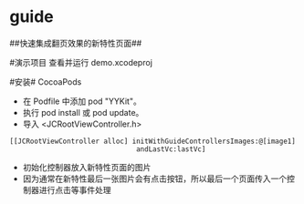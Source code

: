 # guide
##快速集成翻页效果的新特性页面##

#演示项目
查看并运行 demo.xcodeproj

#安装#
CocoaPods

- 在 Podfile 中添加 pod "YYKit"。
- 执行 pod install 或 pod update。
- 导入 <JCRootViewController.h>

```
[[JCRootViewController alloc] initWithGuideControllersImages:@[image1]
							   andLastVc:lastVc]
```

- 初始化控制器放入新特性页面的图片
- 因为通常在新特性最后一张图片会有点击按钮，所以最后一个页面传入一个控制器进行点击等事件处理